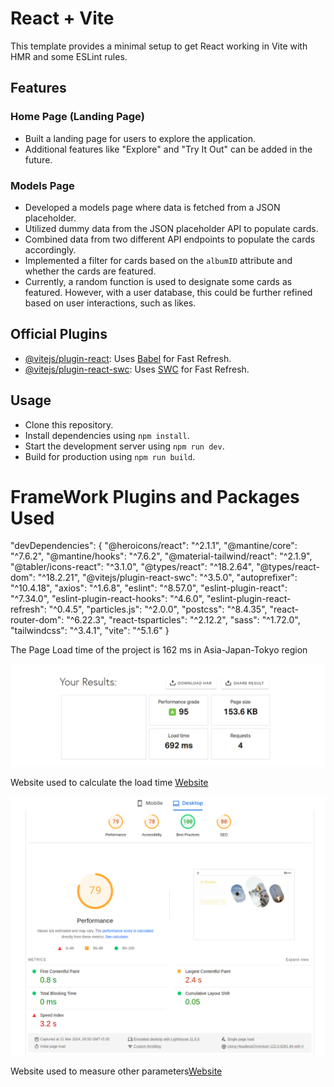 # React + Vite

This template provides a minimal setup to get React working in Vite with HMR and some ESLint rules.

## Features

### Home Page (Landing Page)

- Built a landing page for users to explore the application.
- Additional features like "Explore" and "Try It Out" can be added in the future.

### Models Page

- Developed a models page where data is fetched from a JSON placeholder.
- Utilized dummy data from the JSON placeholder API to populate cards.
- Combined data from two different API endpoints to populate the cards accordingly.
- Implemented a filter for cards based on the `albumID` attribute and whether the cards are featured.
- Currently, a random function is used to designate some cards as featured. However, with a user database, this could be further refined based on user interactions, such as likes.

## Official Plugins

- [@vitejs/plugin-react](https://github.com/vitejs/vite-plugin-react/blob/main/packages/plugin-react/README.md): Uses [Babel](https://babeljs.io/) for Fast Refresh.
- [@vitejs/plugin-react-swc](https://github.com/vitejs/vite-plugin-react-swc): Uses [SWC](https://swc.rs/) for Fast Refresh.

## Usage

- Clone this repository.
- Install dependencies using `npm install`.
- Start the development server using `npm run dev`.
- Build for production using `npm run build`.

# FrameWork Plugins and Packages Used

"devDependencies": {
"@heroicons/react": "^2.1.1",
"@mantine/core": "^7.6.2",
"@mantine/hooks": "^7.6.2",
"@material-tailwind/react": "^2.1.9",
"@tabler/icons-react": "^3.1.0",
"@types/react": "^18.2.64",
"@types/react-dom": "^18.2.21",
"@vitejs/plugin-react-swc": "^3.5.0",
"autoprefixer": "^10.4.18",
"axios": "^1.6.8",
"eslint": "^8.57.0",
"eslint-plugin-react": "^7.34.0",
"eslint-plugin-react-hooks": "^4.6.0",
"eslint-plugin-react-refresh": "^0.4.5",
"particles.js": "^2.0.0",
"postcss": "^8.4.35",
"react-router-dom": "^6.22.3",
"react-tsparticles": "^2.12.2",
"sass": "^1.72.0",
"tailwindcss": "^3.4.1",
"vite": "^5.1.6"
}

The Page Load time of the project is 162 ms in Asia-Japan-Tokyo region

<img width="801" alt="Screenshot 2024-03-11 at 16 02 41" src="https://github.com/Devansh-1007/Models_Showcase/blob/main/src/assets/Screenshot%20from%202024-03-21%2000-52-23.png">

Website used to calculate the load time [Website](https://tools.pingdom.com/)

<img width="723" alt="Screenshot 2024-03-11 at 15 34 48" src="https://github.com/Devansh-1007/Models_Showcase/blob/main/src/assets/Screenshot%20from%202024-03-21%2000-52-09.png">

Website used to measure other parameters[Website](https://pagespeed.web.dev/)
